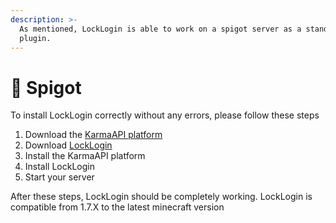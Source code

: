 ```yaml
---
description: >-
  As mentioned, LockLogin is able to work on a spigot server as a standalone
  plugin.
---
```


# 🚰 Spigot

To install LockLogin correctly without any errors, please follow these steps

1. Download the [KarmaAPI platform](https://www.spigotmc.org/resources/karmaapi-platform.98542/)
2. Download [LockLogin](https://www.spigotmc.org/resources/rd-locklogin-the-best-authentication-plugin-%E2%9C%85-fast%E2%9A%A1-reliable%E2%AD%90-secure%E2%AD%95.75156/)
3. Install the KarmaAPI platform
4. Install LockLogin
5. Start your server

After these steps, LockLogin should be completely working. LockLogin is compatible from 1.7.X to the latest minecraft version
